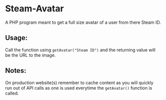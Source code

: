 # Steam-Avatar
A PHP program meant to get a full size avatar of a user from there Steam ID.

## Usage:
Call the function using `getAvatar("Steam ID")` and the returning value will be the URL to the image.
## Notes:
On production website(s) remember to cache content as you will quickly run out of API calls as one is used everytime the `getAvatar()` function is called.
